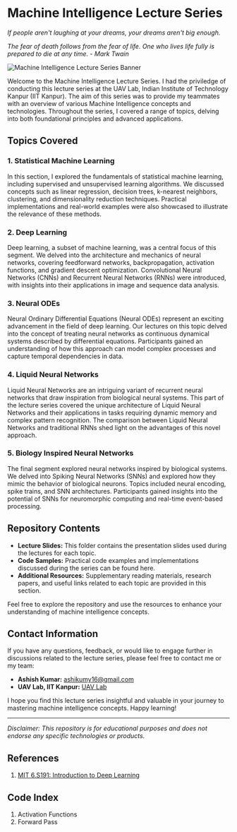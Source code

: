# Machine Intelligence Lecture Series

_If people aren't laughing at your dreams, your dreams aren't big enough._ 

_The fear of death follows from the fear of life. One who lives life fully is prepared to die at any time. - Mark Twain_

![Machine Intelligence Lecture Series Banner](link_to_banner_image)


Welcome to the Machine Intelligence Lecture Series. I had the priviledge of conducting this lecture series at the UAV Lab, Indian Institute of Technology Kanpur (IIT Kanpur). The aim of this series was to provide my teammates with an overview of various Machine Intelligence concepts and technologies. Throughout the series, I covered a range of topics, delving into both foundational principles and advanced applications.

## Topics Covered

### 1. Statistical Machine Learning

In this section, I explored the fundamentals of statistical machine learning, including supervised and unsupervised learning algorithms. We discussed concepts such as linear regression, decision trees, k-nearest neighbors, clustering, and dimensionality reduction techniques. Practical implementations and real-world examples were also showcased to illustrate the relevance of these methods.

### 2. Deep Learning

Deep learning, a subset of machine learning, was a central focus of this segment. We delved into the architecture and mechanics of neural networks, covering feedforward networks, backpropagation, activation functions, and gradient descent optimization. Convolutional Neural Networks (CNNs) and Recurrent Neural Networks (RNNs) were introduced, with insights into their applications in image and sequence data analysis.

### 3. Neural ODEs

Neural Ordinary Differential Equations (Neural ODEs) represent an exciting advancement in the field of deep learning. Our lectures on this topic delved into the concept of treating neural networks as continuous dynamical systems described by differential equations. Participants gained an understanding of how this approach can model complex processes and capture temporal dependencies in data.

### 4. Liquid Neural Networks

Liquid Neural Networks are an intriguing variant of recurrent neural networks that draw inspiration from biological neural systems. This part of the lecture series covered the unique architecture of Liquid Neural Networks and their applications in tasks requiring dynamic memory and complex pattern recognition. The comparison between Liquid Neural Networks and traditional RNNs shed light on the advantages of this novel approach.

### 5. Biology Inspired Neural Networks

The final segment explored neural networks inspired by biological systems. We delved into Spiking Neural Networks (SNNs) and explored how they mimic the behavior of biological neurons. Topics included neural encoding, spike trains, and SNN architectures. Participants gained insights into the potential of SNNs for neuromorphic computing and real-time event-based processing.

## Repository Contents

- **Lecture Slides:** This folder contains the presentation slides used during the lectures for each topic.
- **Code Samples:** Practical code examples and implementations discussed during the series can be found here.
- **Additional Resources:** Supplementary reading materials, research papers, and useful links related to each topic are provided in this section.

Feel free to explore the repository and use the resources to enhance your understanding of machine intelligence concepts.

## Contact Information

If you have any questions, feedback, or would like to engage further in discussions related to the lecture series, please feel free to contact me or my team:

- **Ashish Kumar:** [ashikumy16@gmail.com](mailto:ashikumy16@gmail.com)
- **UAV Lab, IIT Kanpur:** [UAV Lab](https://www.iitk.ac.in/aero/)

I hope you find this lecture series insightful and valuable in your journey to mastering machine intelligence concepts. Happy learning!

---
*Disclaimer: This repository is for educational purposes and does not endorse any specific technologies or products.*

## References
1. [MIT 6.S191: Introduction to Deep Learning](IntroToDeepLearning.com)


## Code Index
1. Activation Functions
2. Forward Pass


